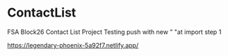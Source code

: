 # ContactList
FSA Block26 Contact List Project
Testing push with new " "at import step 1

https://legendary-phoenix-5a92f7.netlify.app/
